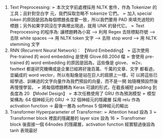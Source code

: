 
1. Text Preprocessing:
➢ 本次文字前處裡採用 NLTK 套件，作為 Tokenizer 的工具；且針對空白字
元，我們採取忽略不 tokenize 它們。
➢ 加入 special token 的原因是因為每個標題長度要一致，所以我們要用
PAD 來填充過短的標題；另外如果字詞沒在字典裡出現過，就用 UNK 
的替代它。
➢ Text Preprocessing 的程序為: 
讓標題轉為小寫 --> 利用 Regex 去除標點符號 --> 去除 white spaces -->
用 NLTK token 文字 --> 去除 stop word --> 用 NLTK stemming 文字
2. RNN (Recurrent Neural Network)：
【Word Embedding】
➢ 這次使用 Pre-trained 的 word embedding 是使用 Glove.6B.200d 檔
➢ 會使用 pre-trained 的 word embedding 的原因是因為，這些像是 glove、
w2v、fasttext 都是研究機構或是企業已經將好幾百萬、千萬的文章、文字
都看過，並編成的 word vector，所以有點像是站在巨人的肩膀上一樣，可
以將這些已經學過、訓練過的文字向量作為我們預設的向量，而不是一開
始隨機預設然後再慢慢學習。
➢ 將每個標題轉為 Keras 可讀的形式，在截長補短 padding 到長度為 20
【Model Design】
➢ 本次任務使用了 GRU 作為預測模型
➢ 模型架構為: 64 個神經元的 GRU -> 32 個神經元的隱藏層 採用 relu 作為
activation function -> 最後一層為 softmax 5 個神經元的輸出
3. Transformer
Hyperparameter of Transformer:
➢ Attention head 設為 3
➢ Transformer block 裡面的隱藏層的 layer size 設為 16
➢ Transfromer block 後面接一個 64nodes 的隱藏層，activation function 
經實驗過後設為 tanh 表現最好
